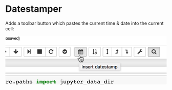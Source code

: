 Datestamper
===========

Adds a toolbar button which pastes the current time & date into the current cell:

![](icon.png)
